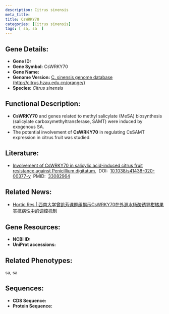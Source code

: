 ```yaml
---
description: Citrus sinensis
meta_title:
title: CsWRKY70
categories: [Citrus sinensis]
tags: [ sa, sa  ]
---
```


## Gene Details:
- **Gene ID:**	[]()
- **Gene Symbol:** CsWRKY70
- **Gene Name:** 
- **Genome Version:** [C. sinensis genome database (http://citrus.hzau.edu.cn/orange/)]()
- **Species:** *Citrus sinensis*

## Functional Description:
   - **CsWRKY70** and genes related to methyl salicylate (MeSA) biosynthesis (salicylate carboxymethyltransferase, SAMT) were induced by exogenous SA.
   - The potential involvement of **CsWRKY70** in regulating CsSAMT expression in citrus fruit was studied.

## Literature:
   - [Involvement of CsWRKY70 in salicylic acid-induced citrus fruit resistance against Penicillium digitatum.]( https://academic.oup.com/hr/article/doi/10.1038/s41438-020-00377-y/6445696?login=true)&nbsp;&nbsp;DOI:&nbsp;&nbsp;[10.1038/s41438-020-00377-y](https://academic.oup.com/hr/article/doi/10.1038/s41438-020-00377-y/6445696?login=true)&nbsp;&nbsp;PMID:&nbsp;&nbsp;[33082964](https://pubmed.ncbi.nlm.nih.gov/33082964/)

## Related News:
   - [Hortic Res | 西南大学曾凯芳课题组揭示CsWRKY70在外源水杨酸诱导柑橘果实抗病性中的调控机制](https://mp.weixin.qq.com/s?__biz=MzIyOTY2NDYyNQ==&mid=2247502892&idx=6&sn=b3cb1c40c6001ab512af7c4bd16596e0&chksm=e8bdbe32dfca3724f1c6f775e7c90ee8426be0d37454bf6da774299b50a5eedaef79a7222fb4&scene=27#wechat_redirect)

## Gene Resources:
- **NCBI ID:** [](https://www.ncbi.nlm.nih.gov/gene/?term=)
- **UniProt accessions:** [](https://www.uniprot.org/uniprotkb//entry)

## Related Phenotypes:
sa, sa 

## Sequences:
- **CDS Sequence:**
- **Protein Sequence:**
